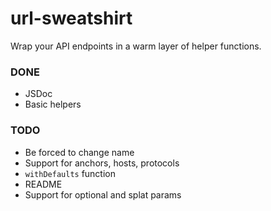 # url-sweatshirt

Wrap your API endpoints in a warm layer of helper functions.

### DONE

* JSDoc
* Basic helpers

### TODO

* Be forced to change name
* Support for anchors, hosts, protocols
* `withDefaults` function
* README
* Support for optional and splat params
